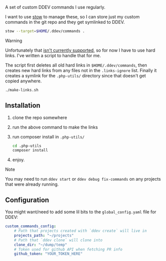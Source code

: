 A set of custom DDEV commands I use regularly.

I want to use [stow](https://www.gnu.org/software/stow/) to manage these, so I can store just my custom commands in the git repo and they get symlinked to DDEV.

```bash
stow --target=$HOME/.ddev/commands .
```

> [!WARNING]
> Unfortunately that [isn't currently supported](https://github.com/ddev/ddev/issues/5806), so for now I have to use hard links. I've written a script to handle that for me.
>
> The script first deletes all old hard links in `$HOME/.ddev/commands`, then creates new hard links from any files not in the `.links-ignore` list.
> Finally it creates a symlink for the `.php-utils/` directory since that doesn't get copied anywhere.
>
> ```bash
> ./make-links.sh
> ```

## Installation

1. clone the repo somewhere
1. run the above command to make the links
1. run composer install in `.php-utils/`

   ```bash
   cd .php-utils
   composer install
   ```

1. enjoy.

> [!NOTE]
> You may need to run `ddev start` or `ddev debug fix-commands` on any projects that were already running.

## Configuration

You might want/need to add some lil bits to the `global_config.yaml` file for DDEV:

```yaml
custom_commands_config:
    # Path that projects created with `ddev create` will live in
    projects_path: "~/projects"
    # Path that `ddev clone` will clone into
    clone_dir: "~/dump/temp"
    # Token used for github API when fetching PR info
    github_token: "YOUR_TOKEN_HERE"
```
